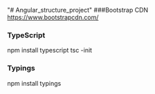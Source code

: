"# Angular_structure_project" 
###Bootstrap CDN
https://www.bootstrapcdn.com/

### TypeScript
npm install typescript
tsc -init

### Typings
npm install typings
